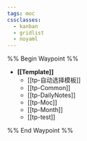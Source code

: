 ```yaml
---
tags: moc
cssclasses:
  - kanban 
  - gridlist 
  - noyaml
--- 
```

%% Begin Waypoint %%
- **[[Template]]**
	- [[tp-自动选择模板]]
	- [[tp-Common]]
	- [[tp-DailyNotes]]
	- [[tp-Moc]]
	- [[tp-Month]]
	- [[tp-test]]

%% End Waypoint %%
